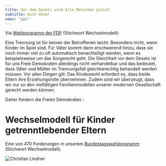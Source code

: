 ```yaml
---
title: Vor dem Gesetz sind alle Menschen gleich
subtitle: Auch Väter
news: "yes"
---
```


 Via [Wahlprogramm der FDP](https://www.fdp.de/karte/familie) (Stichwort Wechselmodell):

Eine Trennung ist für keinen der Betroffenen leicht. Besonders nicht, wenn Kinder im Spiel sind. Für Väter kommt dann erschwerend hinzu, dass sie noch immer viel zu oft automatisch benachteiligt werden, wenn es beispielsweise um das Sorgerecht geht. Die Gleichheit vor dem Gesetz ist für uns Freie Demokraten allerdings nicht verhandelbar und das bedeutet, dass Väter und Mütter im Trennungsfall gleichberechtig behandelt werden müssen. Vor allen Dingen gilt: Das Kindeswohl erfordert es, dass beide Eltern ihre Erziehungsrolle übernehmen. Zudem sind wir überzeugt, dass wir nur so den vielfältigen Familienmodellen unserer modernen Gesellschaft gerecht werden können.
<!--more-->

Daher fordern die Freien Demokraten :

# Wechselmodell für Kinder getrenntlebender Eltern

Eine von 470 Forderungen in unserem [Bundestagswahlprogramm](https://www.fdp.de/denkenwirneu) (Stichwort Wechselmodell).

![Christian Lindner](http://res.cloudinary.com/liberalemaenner/image/upload/fl_any_format,q_auto:best/v1505183618/v%C3%A4ter_ngane0)
